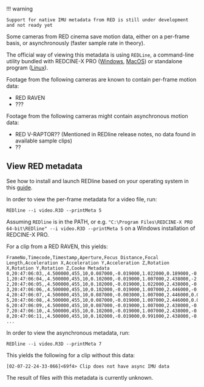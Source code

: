 !!! warning

	Support for native IMU metadata from RED is still under development and not ready yet

Some cameras from RED cinema save motion data, either on a per-frame basis, or asynchronously (faster sample rate in theory).

The official way of viewing this metadata is using `REDLine`, a command-line utility bundled with REDCINE-X PRO ([Windows](https://www.red.com/download/redcine-x-pro-win), [MacOS](https://www.red.com/download/redcine-x-pro-mac)) or standalone program ([Linux](https://www.red.com/download/redline-linux-beta)).

Footage from the following cameras are known to contain per-frame motion data:

* RED RAVEN
* ???

Footage from the following cameras might contain asynchronous motion data:

* RED V-RAPTOR?? (Mentioned in REDline release notes, no data found in available sample clips)
* ??

## View RED metadata

See how to install and launch REDline based on your operating system in this [guide](http://docs.red.com/955-0004/REDCINE-XProOperationGuide/Content/11_REDLINE/LaunchRedline.htm).

In order to view the per-frame metadata for a video file, run:

```
REDline --i video.R3D --printMeta 5
```

Assuming `REDline` is in the PATH, or e.g. `"C:\Program Files\REDCINE-X PRO 64-bit\REDline" --i video.R3D --printMeta 5` on a Windows installation of REDCINE-X PRO.

For a clip from a RED RAVEN, this yields:

```
FrameNo,Timecode,Timestamp,Aperture,Focus Distance,Focal Length,Acceleration X,Acceleration Y,Acceleration Z,Rotation X,Rotation Y,Rotation Z,Cooke Metadata
0,20:47:06:03,,4.500000,455,10,0.087000,-0.019000,1.022000,0.189000,-0.001000,-2.253000,
1,20:47:06:04,,4.500000,455,10,0.102000,-0.019000,1.007000,2.438000,-2.250000,-4.502000,
2,20:47:06:05,,4.500000,455,10,0.102000,-0.019000,1.022000,2.438000,-0.001000,-2.253000,
3,20:47:06:06,,4.500000,455,10,0.102000,-0.019000,1.007000,2.446000,-0.001000,-4.502000,
4,20:47:06:07,,4.500000,455,10,0.087000,-0.003000,1.007000,2.446000,0.007000,-4.502000,
5,20:47:06:08,,4.500000,455,10,0.087000,-0.019000,1.007000,2.446000,0.007000,-2.253000,
6,20:47:06:09,,4.500000,455,10,0.087000,-0.019000,1.007000,2.438000,-0.001000,-0.004000,
7,20:47:06:10,,4.500000,455,10,0.102000,-0.019000,1.007000,2.438000,-0.001000,-0.004000,
8,20:47:06:11,,4.500000,455,10,0.102000,-0.019000,0.991000,2.438000,-0.001000,-0.004000,
...
```

In order to view the asynchronous metadata, run:

```
REDline --i video.R3D --printMeta 7
```

This yields the following for a clip without this data:

```
[02-07-22-24-33-066]<69f4> Clip does not have async IMU data
```

The result of files _with_ this metadata is currently unknown.